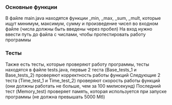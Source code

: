 <h3>Основные функции</h3>
<p>В файле main.java находятся функции _min, _max, _sum, _mult, которые ищут минимум, максимум, сумму и произведение чисел во входном файле (числа должны быть введены через пробел) 
На вход нужно ввести путь до файла с числами, чтобы протестировать работу программы</p>
<h3>Тесты</h3>
<p>Также есть тесты, которые проверяют работу программы, тесты находятся в файле tests.java, первые 2 теста (Base_tests_1 и Base_tests_2) проверяют корректность работы функций
Следующие 2 теста (Time_test_1 и Time_test_2) проверяют скорость работы функций (они должны работать не больше, чем за 100 милисекунд)
Последний тест (Memory_test) проверяет память, которая используется при запуске программы (не должна превышать 5000 Мб)</p>
